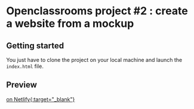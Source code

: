 # Openclassrooms project #2 : create a website from a mockup

## Getting started

You just have to clone the project on your local machine and launch the ```index.html``` file.

## Preview

[on Netlify{:target="_blank"}](https://ab-reservia.netlify.app/)